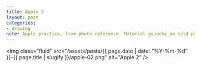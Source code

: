 ```yaml
---
title: Apple 2
layout: post
categories:
- drawing
note: Apple practice, from photo reference. Material gouache on cold pressed drawing paper.
---
```


<img class="fluid" src="/assets/posts/{{ page.date | date: "%Y-%m-%d" }}-{{ page.title | slugify }}/apple-02.png" alt="Apple 2" />
